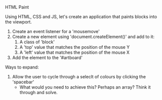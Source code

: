 HTML Paint

Using HTML, CSS and JS, let's create an application that paints blocks into the viewport.

1. Create an event listener for a 'mousemove'
2. Create a new element using 'document.createElement()' and add to it:
    1. A class of 'block'
    2. A 'top' value that matches the position of the mouse Y
    3. A 'left' value that matches the position of the mouse X
3. Add the element to the '#artboard'

Ways to expand:

  1. Allow the user to cycle through a seleclt of colours by clicking the 'spacebar'
      - What would you need to achieve this? Perhaps an array? Think it through and solve.
